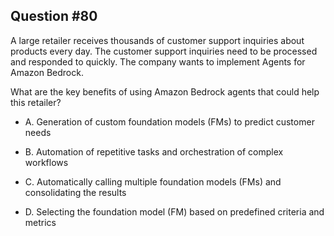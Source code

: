 ## Question #80

 A large retailer receives thousands of customer support inquiries about products every day. The customer support inquiries need to be processed and responded to quickly. The company wants to implement Agents for Amazon Bedrock.

What are the key benefits of using Amazon Bedrock agents that could help this retailer?

- A. Generation of custom foundation models (FMs) to predict customer needs

- B. Automation of repetitive tasks and orchestration of complex workflows

- C. Automatically calling multiple foundation models (FMs) and consolidating the results

- D. Selecting the foundation model (FM) based on predefined criteria and metrics